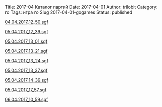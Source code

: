 Title: 2017-04 Каталог партий
Date: 2017-04-01
Author: trilobit
Category: го
Tags: игра го
Slug 2017-04-01-gogames
Status: published


[04.04.2017_12_50.sgf](http://eidogo.com/#url:https://raw.githubusercontent.com/zztrilobit/zztrilobit.github.io/master/sgf/04.04.2017_12_50.sgf)

[05.04.2017_12_39.sgf](http://eidogo.com/#url:https://raw.githubusercontent.com/zztrilobit/zztrilobit.github.io/master/sgf/05.04.2017_12_39.sgf)

[05.04.2017_13_01.sgf](http://eidogo.com/#url:https://raw.githubusercontent.com/zztrilobit/zztrilobit.github.io/master/sgf/05.04.2017_13_01.sgf)

[05.04.2017_13_21.sgf](http://eidogo.com/#url:https://raw.githubusercontent.com/zztrilobit/zztrilobit.github.io/master/sgf/05.04.2017_13_21.sgf)

[05.04.2017_13_24.sgf](http://eidogo.com/#url:https://raw.githubusercontent.com/zztrilobit/zztrilobit.github.io/master/sgf/05.04.2017_13_24.sgf)

[05.04.2017_13_37.sgf](http://eidogo.com/#url:https://raw.githubusercontent.com/zztrilobit/zztrilobit.github.io/master/sgf/05.04.2017_13_37.sgf)

[05.04.2017_14_39.sgf](http://eidogo.com/#url:https://raw.githubusercontent.com/zztrilobit/zztrilobit.github.io/master/sgf/05.04.2017_14_39.sgf)

[05.04.2017_17_57.sgf](http://eidogo.com/#url:https://raw.githubusercontent.com/zztrilobit/zztrilobit.github.io/master/sgf/05.04.2017_17_57.sgf)

[06.04.2017_10_59.sgf](http://eidogo.com/#url:https://raw.githubusercontent.com/zztrilobit/zztrilobit.github.io/master/sgf/06.04.2017_10_59.sgf)

